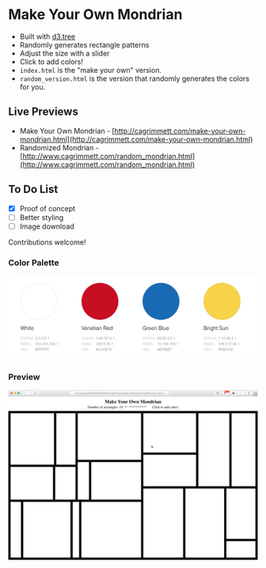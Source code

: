 # Make Your Own Mondrian

- Built with [d3.tree](https://github.com/d3/d3-hierarchy/blob/master/README.md#tree)
- Randomly generates rectangle patterns
- Adjust the size with a slider
- Click to add colors!
- `index.html` is the "make your own" version.
- `random_version.html` is the version that randomly generates the colors for you.

## Live Previews
- Make Your Own Mondrian - [http://cagrimmett.com/make-your-own-mondrian.html](http://cagrimmett.com/make-your-own-mondrian.html)
- Randomized Mondrian - [http://www.cagrimmett.com/random_mondrian.html](http://www.cagrimmett.com/random_mondrian.html)

## To Do List
- [x] Proof of concept
- [ ] Better styling
- [ ] Image download

Contributions welcome!

### Color Palette
![Color palette](images/colors.png)

### Preview
![project in action](images/preview.gif)
